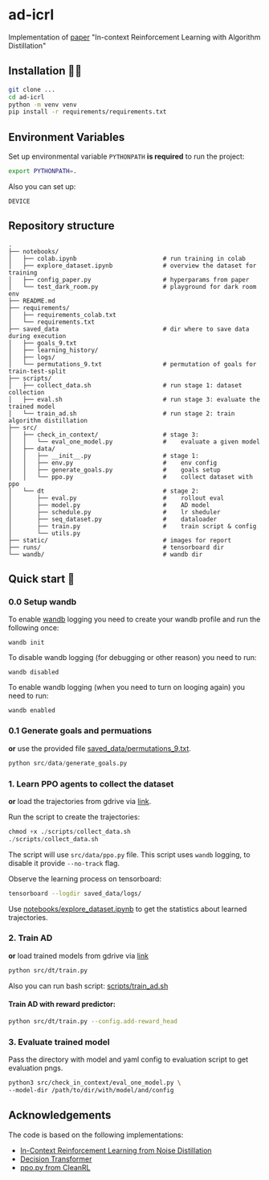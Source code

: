 # ad-icrl
Implementation of [paper](https://arxiv.org/abs/2210.14215) "In-context Reinforcement Learning with Algorithm Distillation"

## Installation 🧑‍🔧

```bash
git clone ...
cd ad-icrl
python -m venv venv
pip install -r requirements/requirements.txt
```

## Environment Variables

Set up environmental variable `PYTHONPATH` **is required** to run the project:

```bash
export PYTHONPATH=.
```

Also you can set up:

```DEVICE```

## Repository structure 

```text
.
├── notebooks/
│   ├── colab.ipynb                        # run training in colab
│   ├── explore_dataset.ipynb              # overview the dataset for training
│   ├── config_paper.py                    # hyperparams from paper
│   └── test_dark_room.py                  # playground for dark room env
├── README.md
├── requirements/
│   ├── requirements_colab.txt
│   └── requirements.txt
├── saved_data                             # dir where to save data during execution
│   ├── goals_9.txt
│   ├── learning_history/
│   ├── logs/
│   └── permutations_9.txt                 # permutation of goals for train-test-split
├── scripts/ 
│   ├── collect_data.sh                    # run stage 1: dataset collection
│   ├── eval.sh                            # run stage 3: evaluate the trained model
│   └── train_ad.sh                        # run stage 2: train algorithm distillation
├── src/
│   ├── check_in_context/                  # stage 3:
│   │   └── eval_one_model.py              #    evaluate a given model
│   ├── data/
│   │   ├── __init__.py                    # stage 1:
│   │   ├── env.py                         #    env config 
│   │   ├── generate_goals.py              #    goals setup
│   │   └── ppo.py                         #    collect dataset with ppo
│   └── dt                                 # stage 2:
│       ├── eval.py                        #    rollout eval
│       ├── model.py                       #    AD model
│       ├── schedule.py                    #    lr sheduler
│       ├── seq_dataset.py                 #    dataloader 
│       ├── train.py                       #    train script & config
│       └── utils.py
├── static/                                # images for report  
├── runs/                                  # tensorboard dir
└── wandb/                                 # wandb dir  
```


## Quick start 🏃

### 0.0 Setup wandb

To enable [wandb](https://wandb.ai/site) logging you need to create your wandb profile and run the following once:

```text
wandb init
```

To disable wandb logging (for debugging or other reason) you need to run:

```text
wandb disabled
```

To enable wandb logging (when you need to turn on looging again) you need to run:

```text
wandb enabled
```

### 0.1 Generate goals and permuations 

**or** use the provided file [saved_data/permutations_9.txt]().

```python
python src/data/generate_goals.py
```

### 1. Learn PPO agents to collect the dataset

**or** load the trajectories from gdrive via [link](https://drive.google.com/drive/folders/1_pExW9O4SoaraeDZCu05xageE2HBFj_d?usp=sharing).

Run the script to create the trajectories:

```python
chmod +x ./scripts/collect_data.sh
./scripts/collect_data.sh
```

The script will use `src/data/ppo.py` file. This script uses `wandb` logging, to disable it provide `--no-track` flag.

Observe the learning process on tensorboard:
```bash
tensorboard --logdir saved_data/logs/
```

Use [notebooks/explore_dataset.ipynb]() to get the statistics about learned trajectories.


### 2. Train AD

**or** load trained models from gdrive via [link](https://drive.google.com/drive/folders/1_pExW9O4SoaraeDZCu05xageE2HBFj_d)

```bash
python src/dt/train.py
```

Also you can run bash script: [scripts/train_ad.sh]()

#### Train AD with reward predictor:

```bash
python src/dt/train.py --config.add-reward_head
```

### 3. Evaluate trained model

Pass the directory with model and yaml config to evaluation script to get evaluation pngs.

```bash
python3 src/check_in_context/eval_one_model.py \
--model-dir /path/to/dir/with/model/and/config
```

## Acknowledgements

The code is based on the following implementations:

 - [In-Context Reinforcement Learning from Noise Distillation](https://github.com/corl-team/ad-eps)
 - [Decision Transformer](https://github.com/corl-team/CORL/blob/main/algorithms/offline/dt.py)
 - [ppo.py from CleanRL](https://github.com/vwxyzjn/cleanrl/blob/master/cleanrl/ppo.py)
